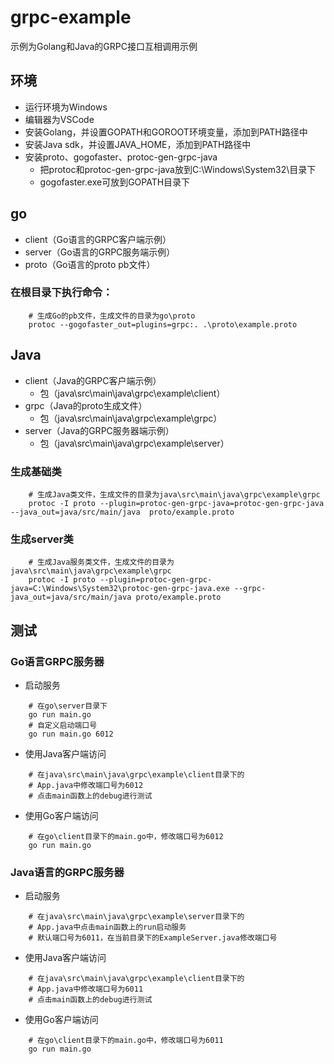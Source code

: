 # grpc-example  
示例为Golang和Java的GRPC接口互相调用示例

## 环境
- 运行环境为Windows
- 编辑器为VSCode
- 安装Golang，并设置GOPATH和GOROOT环境变量，添加到PATH路径中
- 安装Java sdk，并设置JAVA_HOME，添加到PATH路径中
- 安装proto、gogofaster、protoc-gen-grpc-java  
    - 把protoc和protoc-gen-grpc-java放到C:\Windows\System32\目录下
    - gogofaster.exe可放到GOPATH目录下

## go  
- client（Go语言的GRPC客户端示例）
- server（Go语言的GRPC服务端示例）
- proto（Go语言的proto pb文件）

### 在根目录下执行命令：
```
    # 生成Go的pb文件，生成文件的目录为go\proto
    protoc --gogofaster_out=plugins=grpc:. .\proto\example.proto
```
## Java
- client（Java的GRPC客户端示例）
    - 包（java\src\main\java\grpc\example\client）
- grpc（Java的proto生成文件）
    - 包（java\src\main\java\grpc\example\grpc）
- server（Java的GRPC服务器端示例）
    - 包（java\src\main\java\grpc\example\server）

### 生成基础类
```
    # 生成Java类文件，生成文件的目录为java\src\main\java\grpc\example\grpc
    protoc -I proto --plugin=protoc-gen-grpc-java=protoc-gen-grpc-java --java_out=java/src/main/java  proto/example.proto
```
### 生成server类
```
    # 生成Java服务类文件，生成文件的目录为java\src\main\java\grpc\example\grpc
    protoc -I proto --plugin=protoc-gen-grpc-java=C:\Windows\System32\protoc-gen-grpc-java.exe --grpc-java_out=java/src/main/java proto/example.proto
```

## 测试
### Go语言GRPC服务器
- 启动服务
```
    # 在go\server目录下
    go run main.go
    # 自定义启动端口号
    go run main.go 6012
```
- 使用Java客户端访问
```
    # 在java\src\main\java\grpc\example\client目录下的
    # App.java中修改端口号为6012
    # 点击main函数上的debug进行测试

```
- 使用Go客户端访问
```
    # 在go\client目录下的main.go中，修改端口号为6012
    go run main.go
```

### Java语言的GRPC服务器
- 启动服务
```
    # 在java\src\main\java\grpc\example\server目录下的
    # App.java中点击main函数上的run启动服务
    # 默认端口号为6011，在当前目录下的ExampleServer.java修改端口号
```

- 使用Java客户端访问
```
    # 在java\src\main\java\grpc\example\client目录下的
    # App.java中修改端口号为6011
    # 点击main函数上的debug进行测试
```

- 使用Go客户端访问
```
    # 在go\client目录下的main.go中，修改端口号为6011
    go run main.go
```
